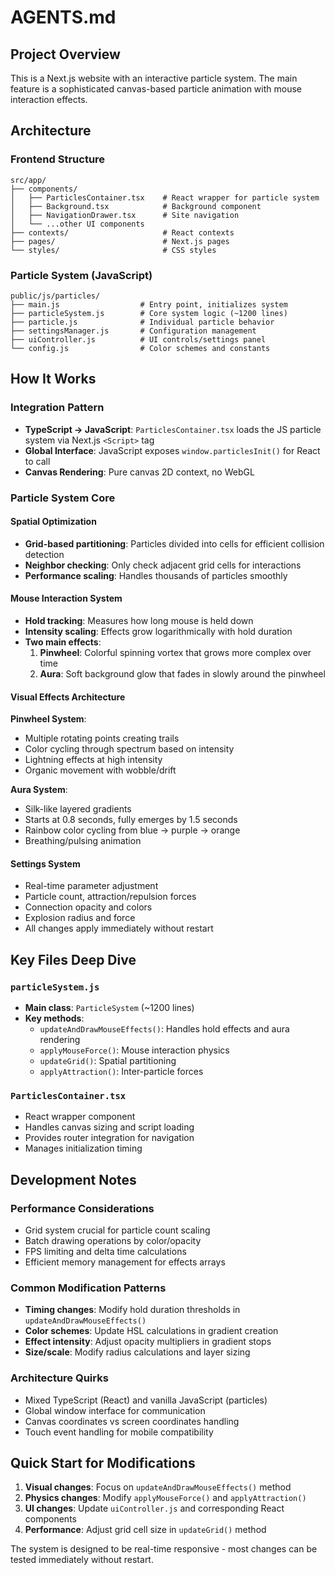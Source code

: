 # AGENTS.md

## Project Overview

This is a Next.js website with an interactive particle system. The main feature is a sophisticated canvas-based particle animation with mouse interaction effects.

## Architecture

### Frontend Structure
```
src/app/
├── components/
│   ├── ParticlesContainer.tsx    # React wrapper for particle system
│   ├── Background.tsx            # Background component
│   ├── NavigationDrawer.tsx      # Site navigation
│   └── ...other UI components
├── contexts/                     # React contexts
├── pages/                        # Next.js pages
└── styles/                       # CSS styles
```

### Particle System (JavaScript)
```
public/js/particles/
├── main.js                  # Entry point, initializes system
├── particleSystem.js        # Core system logic (~1200 lines)
├── particle.js              # Individual particle behavior
├── settingsManager.js       # Configuration management
├── uiController.js          # UI controls/settings panel
└── config.js                # Color schemes and constants
```

## How It Works

### Integration Pattern
- **TypeScript → JavaScript**: `ParticlesContainer.tsx` loads the JS particle system via Next.js `<Script>` tag
- **Global Interface**: JavaScript exposes `window.particlesInit()` for React to call
- **Canvas Rendering**: Pure canvas 2D context, no WebGL

### Particle System Core

#### Spatial Optimization
- **Grid-based partitioning**: Particles divided into cells for efficient collision detection
- **Neighbor checking**: Only check adjacent grid cells for interactions
- **Performance scaling**: Handles thousands of particles smoothly

#### Mouse Interaction System
- **Hold tracking**: Measures how long mouse is held down
- **Intensity scaling**: Effects grow logarithmically with hold duration
- **Two main effects**:
  1. **Pinwheel**: Colorful spinning vortex that grows more complex over time
  2. **Aura**: Soft background glow that fades in slowly around the pinwheel

#### Visual Effects Architecture

**Pinwheel System**:
- Multiple rotating points creating trails
- Color cycling through spectrum based on intensity
- Lightning effects at high intensity
- Organic movement with wobble/drift

**Aura System**:
- Silk-like layered gradients
- Starts at 0.8 seconds, fully emerges by 1.5 seconds
- Rainbow color cycling from blue → purple → orange
- Breathing/pulsing animation

#### Settings System
- Real-time parameter adjustment
- Particle count, attraction/repulsion forces
- Connection opacity and colors
- Explosion radius and force
- All changes apply immediately without restart

## Key Files Deep Dive

### `particleSystem.js`
- **Main class**: `ParticleSystem` (~1200 lines)
- **Key methods**:
  - `updateAndDrawMouseEffects()`: Handles hold effects and aura rendering
  - `applyMouseForce()`: Mouse interaction physics
  - `updateGrid()`: Spatial partitioning
  - `applyAttraction()`: Inter-particle forces

### `ParticlesContainer.tsx`
- React wrapper component
- Handles canvas sizing and script loading
- Provides router integration for navigation
- Manages initialization timing

## Development Notes

### Performance Considerations
- Grid system crucial for particle count scaling
- Batch drawing operations by color/opacity
- FPS limiting and delta time calculations
- Efficient memory management for effects arrays

### Common Modification Patterns
- **Timing changes**: Modify hold duration thresholds in `updateAndDrawMouseEffects()`
- **Color schemes**: Update HSL calculations in gradient creation
- **Effect intensity**: Adjust opacity multipliers in gradient stops
- **Size/scale**: Modify radius calculations and layer sizing

### Architecture Quirks
- Mixed TypeScript (React) and vanilla JavaScript (particles)
- Global window interface for communication
- Canvas coordinates vs screen coordinates handling
- Touch event handling for mobile compatibility

## Quick Start for Modifications

1. **Visual changes**: Focus on `updateAndDrawMouseEffects()` method
2. **Physics changes**: Modify `applyMouseForce()` and `applyAttraction()`
3. **UI changes**: Update `uiController.js` and corresponding React components
4. **Performance**: Adjust grid cell size in `updateGrid()` method

The system is designed to be real-time responsive - most changes can be tested immediately without restart. 
